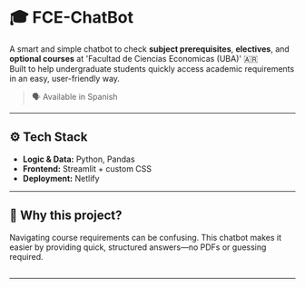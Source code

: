 # 🎓 FCE-ChatBot

A smart and simple chatbot to check **subject prerequisites**, **electives**, and **optional courses** at 'Facultad de Ciencias Economicas (UBA)' 🇦🇷  
Built to help undergraduate students quickly access academic requirements in an easy, user-friendly way.

> 🗣 Available in Spanish

---

## ⚙️ Tech Stack

- **Logic & Data:** Python, Pandas  
- **Frontend:** Streamlit + custom CSS  
- **Deployment:** Netlify  

---

## 🚀 Why this project?

Navigating course requirements can be confusing. This chatbot makes it easier by providing quick, structured answers—no PDFs or guessing required.

##
---
